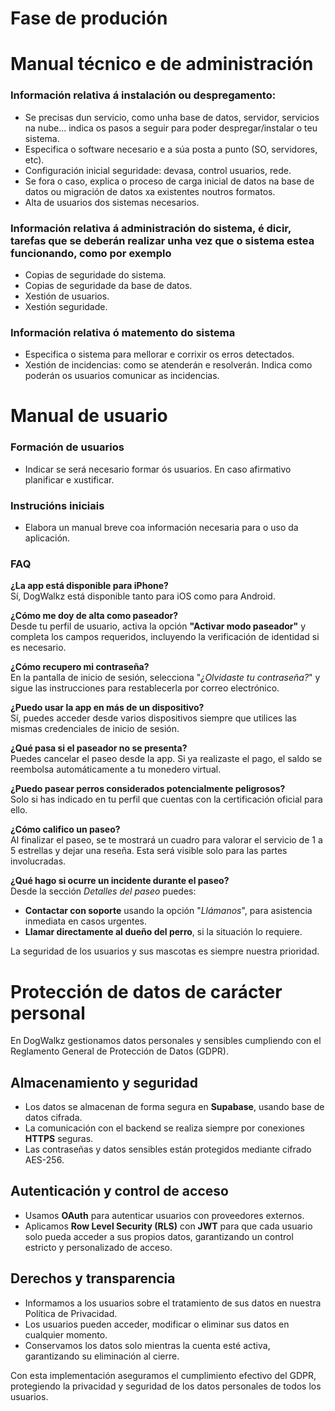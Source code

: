 # Fase de produción

# Manual técnico e de administración

### Información relativa á instalación ou despregamento:

* Se precisas dun servicio, como unha base de datos, servidor, servicios na nube... indica os pasos a seguir para poder despregar/instalar o teu sistema.
* Especifica o software necesario e a súa posta a punto (SO, servidores, etc).
* Configuración inicial seguridade: devasa, control usuarios, rede.
* Se fora o caso, explica o proceso de carga inicial de datos na base de datos ou migración de datos xa existentes noutros formatos.
* Alta de usuarios dos sistemas necesarios.

### Información relativa á administración do sistema, é dicir, tarefas que se deberán realizar unha vez que o sistema estea funcionando, como por exemplo

* Copias de seguridade do sistema.
* Copias de seguridade da base de datos.
* Xestión de usuarios.
* Xestión seguridade.

### Información relativa ó matemento do sistema

* Especifica o sistema para mellorar e corrixir os erros detectados.
* Xestión de incidencias: como se atenderán e resolverán. Indica como poderán os usuarios comunicar as incidencias.

# Manual de usuario

### Formación de usuarios 
* Indicar se será necesario formar ós usuarios. En caso afirmativo planificar e xustificar.

### Instrucións iniciais
* Elabora un manual breve coa información necesaria para o uso da aplicación.

### FAQ

**¿La app está disponible para iPhone?**  
Sí, DogWalkz está disponible tanto para iOS como para Android.

**¿Cómo me doy de alta como paseador?**  
Desde tu perfil de usuario, activa la opción **"Activar modo paseador"** y completa los campos requeridos, incluyendo la verificación de identidad si es necesario.

**¿Cómo recupero mi contraseña?**  
En la pantalla de inicio de sesión, selecciona "*¿Olvidaste tu contraseña?*" y sigue las instrucciones para restablecerla por correo electrónico.

**¿Puedo usar la app en más de un dispositivo?**  
Sí, puedes acceder desde varios dispositivos siempre que utilices las mismas credenciales de inicio de sesión.

**¿Qué pasa si el paseador no se presenta?**  
Puedes cancelar el paseo desde la app. Si ya realizaste el pago, el saldo se reembolsa automáticamente a tu monedero virtual.

**¿Puedo pasear perros considerados potencialmente peligrosos?**  
Solo si has indicado en tu perfil que cuentas con la certificación oficial para ello.

**¿Cómo califico un paseo?**  
Al finalizar el paseo, se te mostrará un cuadro para valorar el servicio de 1 a 5 estrellas y dejar una reseña. Esta será visible solo para las partes involucradas.

**¿Qué hago si ocurre un incidente durante el paseo?**  
Desde la sección *Detalles del paseo* puedes:

- **Contactar con soporte** usando la opción "*Llámanos*", para asistencia inmediata en casos urgentes.  
- **Llamar directamente al dueño del perro**, si la situación lo requiere.

La seguridad de los usuarios y sus mascotas es siempre nuestra prioridad.


# Protección de datos de carácter personal

En DogWalkz gestionamos datos personales y sensibles cumpliendo con el Reglamento General de Protección de Datos (GDPR). 

## Almacenamiento y seguridad

- Los datos se almacenan de forma segura en **Supabase**, usando base de datos cifrada.
- La comunicación con el backend se realiza siempre por conexiones **HTTPS** seguras.
- Las contraseñas y datos sensibles están protegidos mediante cifrado AES-256.

## Autenticación y control de acceso

- Usamos **OAuth** para autenticar usuarios con proveedores externos.
- Aplicamos **Row Level Security (RLS)** con **JWT** para que cada usuario solo pueda acceder a sus propios datos, garantizando un control estricto y personalizado de acceso.

## Derechos y transparencia

- Informamos a los usuarios sobre el tratamiento de sus datos en nuestra Política de Privacidad.
- Los usuarios pueden acceder, modificar o eliminar sus datos en cualquier momento.
- Conservamos los datos solo mientras la cuenta esté activa, garantizando su eliminación al cierre.

Con esta implementación aseguramos el cumplimiento efectivo del GDPR, protegiendo la privacidad y seguridad de los datos personales de todos los usuarios.
